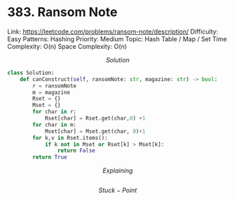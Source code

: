 # 383. Ransom Note

Link: https://leetcode.com/problems/ransom-note/description/
Difficulty: Easy
Patterns: Hashing
Priority: Medium
Topic: Hash Table / Map / Set
Time Complexity: O(n)
Space Complexity: O(n)

$$
Solution
$$

```python
class Solution:
    def canConstruct(self, ransomNote: str, magazine: str) -> bool:
        r = ransomNote
        m = magazine
        Rset = {}
        Mset = {}
        for char in r:
            Rset[char] = Rset.get(char,0) +1
        for char in m:
            Mset[char] = Mset.get(char, 0)+1
        for k,v in Rset.items():   
            if k not in Mset or Rset[k] > Mset[k]:
                return False
        return True
```

$$
Explaining
$$

```

```

$$
Stuck-Point
$$

```

```